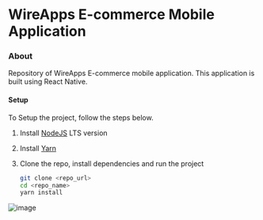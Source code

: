 # WireApps E-commerce Mobile Application

### About

Repository of WireApps E-commerce mobile application. This application is built using React Native.

#### Setup

To Setup the project, follow the steps below.

1. Install [NodeJS](https://nodejs.org/en/download/) LTS version
2. Install [Yarn](https://yarnpkg.com/en/docs/install)
3. Clone the repo, install dependencies and run the project

    ```bash
    git clone <repo_url>
    cd <repo_name>
    yarn install
    ```

![image](https://postimg.cc/d7PW6KgD)

<!--
[url=https://postimg.cc/d7PW6KgD][img]https://i.postimg.cc/d7PW6KgD/Simulator-Screenshot-i-Phone-15-Pro-Max-2024-03-10-at-16-28-27.png[/img][/url] [url=https://postimg.cc/2L6TyjL9][img]https://i.postimg.cc/2L6TyjL9/Simulator-Screenshot-i-Phone-15-Pro-Max-2024-03-10-at-16-28-38.png[/img][/url] [url=https://postimg.cc/tZ9B0Nqj][img]https://i.postimg.cc/tZ9B0Nqj/Simulator-Screenshot-i-Phone-15-Pro-Max-2024-03-10-at-16-28-59.png[/img][/url]
 -->
